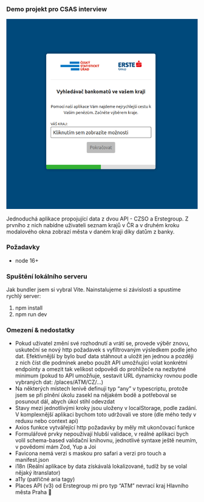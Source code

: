 ### Demo projekt pro CSAS interview

![Ukázka aplikace](preview.png)

Jednoduchá aplikace propojující data z dvou API - CZSO a Erstegroup.
Z prvního z nich nabídne uživateli seznam krajů v ČR a v druhém kroku
modalového okna zobrazí města v daném kraji díky datům z banky.

### Požadavky
 - node 16+

### Spuštění lokálního serveru
Jak bundler jsem si vybral Vite. Nainstalujeme si závislosti a spustíme rychlý server:

1. npm install
2. npm run dev

### Omezení & nedostatky

- Pokud uživatel změní své rozhodnutí a vrátí se, provede výběr znovu, uskuteční se nový http požadavek s vyfiltrovaným výsledkem podle jeho dat. Efektivnější by bylo buď data stáhnout a uložit jen jednou a později z nich číst dle podmínek anebo použít API umožňující volat konkrétní endpointy a omezit tak velikost odpovědi do prohlížeče na nezbytné minimum (pokud to API umožňuje, sestavit URL dynamicky rovnou podle vybraných dat: /places/ATM/CZ/…)
- Na některých místech lenivě definuji typ “any” v typescriptu, protože jsem se při plnění úkolu zasekl na nějakém bodě a potřeboval se posunout dál, abych úkol stihl odevzdat
- Stavy mezi jednotlivými kroky jsou uloženy v localStorage, podle zadání. V komplexnější aplikaci bychom toto udržovali ve store (dle mého tedy v reduxu nebo context api)
- Axios funkce vytvářející http požadavky by měly mít ukončovací funkce
- Formulářové prvky nepoužívají hlubší validace, v reálné aplikaci bych volil schema-based validační knihovnu, jednotlivé syntaxe ještě neumím, v povědomí mám Zod, Yup a Joi
- Favicona nemá verzi s maskou pro safari a verzi pro touch a manifest.json
- i18n (Reální aplikace by data získávalá lokalizované, tudíž by se volal nějaký itranslator)
- a11y (patřičné aria tagy)
- Places API (v3) od Erstegroup mi pro typ “ATM” nevrací kraj Hlavního města Praha 🙂